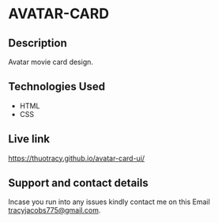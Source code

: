 # AVATAR-CARD

## Description
Avatar movie card design.

## Technologies Used
* HTML
* CSS

## Live link
https://thuotracy.github.io/avatar-card-ui/

## Support and contact details

Incase you run into any issues kindly contact me on this Email tracyjacobs775@gmail.com.
